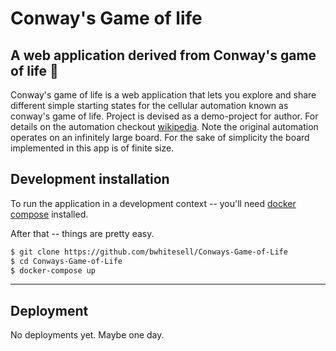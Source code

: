 # Conway's Game of life
A web application derived from Conway's game of life 🧱
----

Conway's game of life is a web application that lets you explore and share different simple
starting states for the cellular automation known as conway's game of life. Project is
devised as a demo-project for author. For details on the automation checkout
<a href=https://en.wikipedia.org/wiki/Conway%27s_Game_of_Life>wikipedia</a>. Note the
original automation operates on an infinitely large board. For the sake of simplicity
the board implemented in this app is of finite size.


## Development installation
To run the application in a development context -- you'll need 
<a href=https://docs.docker.com/compose/>docker compose</a> installed.

After that -- things are pretty easy.

```bash
$ git clone https://github.com/bwhitesell/Conways-Game-of-Life
$ cd Conways-Game-of-Life
$ docker-compose up
```

----


## Deployment
No deployments yet. Maybe one day.